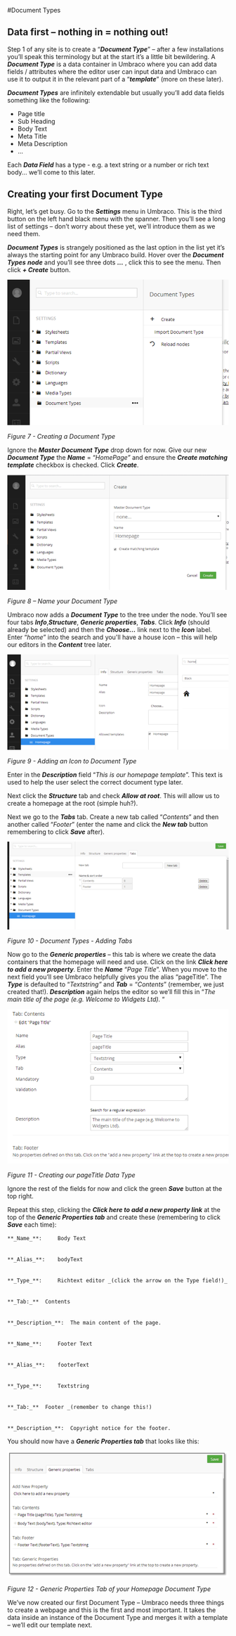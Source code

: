 #Document Types

## Data first – nothing in = nothing out!

Step 1 of any site is to create a “**_Document Type_**” – after a few installations you’ll speak this terminology but at the start it’s a little bit bewildering.  A **_Document Type_** is a data container in Umbraco where you can add data fields / attributes where the editor user can input data and Umbraco can use it to output it in the relevant part of a “**_template_**” (more on these later).  

**_Document Types_** are infinitely extendable but usually you’ll add data fields something like the following:
*    Page title
*    Sub Heading
*    Body Text
*    Meta Title
*    Meta Description
*    ...


Each **_Data Field_** has a type - e.g. a text string or a number or rich text body... we’ll come to this later.

## Creating your first Document Type


Right, let’s get busy. Go to the **_Settings_** menu in Umbraco. This is the third button on the left hand black menu with the spanner. Then you’ll see a long list of settings – don’t worry about these yet, we’ll introduce them as we need them. 


**_Document Types_** is strangely positioned as the last option in the list yet it’s always the starting point for any Umbraco build.  Hover over the **_Document Types_** **_node_** and you’ll see three dots **_..._** , click this to see the menu. Then click **_+ Create_** button. 


![Creating a Document Type](images/figure-7-creating-a-document-type.png?raw=true)


*Figure 7 - Creating a Document Type*


Ignore the **_Master Document Type_** drop down for now. Give our new **_Document Type_** the **_Name_** = “_HomePage”_ and ensure the **_Create matching template_** checkbox is checked.  Click **_Create_**. 


![Name your Document Type](images/figure-8-name-your-document-type.png?raw=true)


*Figure 8 – Name your Document Type*


Umbraco now adds a **_Document Type_** to the tree under the node. You’ll see four tabs **_Info_**,**_Structure_**, **_Generic properties_**, **_Tabs_**.  Click **_Info_** (should already be selected) and then the **_Choose..._** link next to the **_Icon_** label.   Enter “_home_” into the search and you'll have a house icon – this will help our editors in the **_Content_** tree later.


![Adding an Icon to Document Type](images/figure-9-adding-an-icon-to-document-type.png?raw=true)


*Figure 9 - Adding an Icon to Document Type*


Enter in the **_Description_** field “_This is our homepage template_”.  This text is used to help the user select the correct document type later. 


Next click the **_Structure_** tab and check **_Allow at root_**.  This will allow us to create a homepage at the root (simple huh?). 


Next we go to the **_Tabs_** tab. Create a new tab called “_Contents_” and then another called “_Footer_” (enter the name and click the **_New tab_** button remembering to click **_Save_** after).


![Document Types - Adding Tabs](images/figure-10-document-types-adding-tabs.png?raw=true)


*Figure 10 - Document Types - Adding Tabs*


Now go to the **_Generic properties_** – this tab is where we create the data containers that the homepage will need and use.  Click on the link **_Click here to add a new property_**. Enter the **_Name_** “_Page Title_”. When you move to the next field you’ll see Umbraco helpfully gives you the alias “pageTitle”.  The **_Type_** is defaulted to “_Textstring”_ and **_Tab_** = “_Contents_” (remember, we just created that!).  **_Description_** again helps the editor so we’ll fill this in “_The main title of the page (e.g. Welcome to Widgets Ltd)._ “ 


![Creating our PageTitle Data Type](images/figure-11-creating-our-pagetitle-data-type.png?raw=true)


*Figure 11 - Creating our pageTitle Data Type*


Ignore the rest of the fields for now and click the green **_Save_** button at the top right. 


Repeat this step, clicking the **_Click here to add a new property link_** at the top of the **_Generic Properties tab_** and create these (remembering to click **_Save_** each time):
```
**_Name_**: 	Body Text


**_Alias_**: 	bodyText


**_Type_**: 	Richtext editor _(click the arrow on the Type field!)_


**_Tab:_** 	Contents


**_Description_**: 	The main content of the page. 


**_Name_**:  	Footer Text


**_Alias_**: 	footerText


**_Type_**: 	Textstring 


**_Tab:_** 	Footer _(remember to change this!)


**_Description_**: 	Copyright notice for the footer.  
```

You should now have a **_Generic Properties tab_** that looks like this:


![Generic Properties Tab of your Homepage Document Type](images/figure-12-generic-properties-tab.png?raw=true)


*Figure 12 - Generic Properties Tab of your Homepage Document Type*


We’ve now created our first Document Type – Umbraco needs three things to create a webpage and this is the first and most important. It takes the data inside an instance of the Document Type and merges it with a template – we’ll edit our template next.

